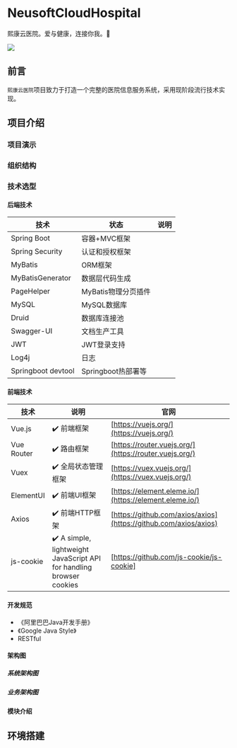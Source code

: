 # NeusoftCloudHospital
熙康云医院。爱与健康，连接你我。🏥

![](http://ww3.sinaimg.cn/large/006tNc79ly1g3cckd0xxhj30i7050gm1.jpg)

## 前言
`熙康云医院`项目致力于打造一个完整的医院信息服务系统，采用现阶段流行技术实现。

## 项目介绍

### 项目演示

### 组织结构

### 技术选型
#### 后端技术

技术 | 状态 | 说明 |
----|----|----
Spring Boot | 容器+MVC框架 |
Spring Security | 认证和授权框架 |
MyBatis | ORM框架  |
MyBatisGenerator | 数据层代码生成 |
PageHelper | MyBatis物理分页插件 |
MySQL |MySQL数据库 |
Druid | 数据库连接池 |
Swagger-UI | 文档生产工具 |
JWT | JWT登录支持 |
Log4j  | 日志 |
Springboot devtool | Springboot热部署等 |

#### 前端技术

技术 | 说明 | 官网
----|----|----
Vue.js | ✔️ 前端框架 | [https://vuejs.org/](https://vuejs.org/)
Vue Router | ✔️ 路由框架 | [https://router.vuejs.org/](https://router.vuejs.org/)
Vuex | ✔️ 全局状态管理框架 | [https://vuex.vuejs.org/](https://vuex.vuejs.org/)
ElementUI | ✔️ 前端UI框架 | [https://element.eleme.io/](https://element.eleme.io/)
Axios | ✔️ 前端HTTP框架 | [https://github.com/axios/axios](https://github.com/axios/axios)
js-cookie | ✔️ A simple, lightweight JavaScript API for handling browser cookies| [https://github.com/js-cookie/js-cookie]
#### 开发规范
- 《阿里巴巴Java开发手册》
- 《Google Java Style》
- RESTful

#### 架构图

##### 系统架构图

##### 业务架构图

#### 模块介绍

## 环境搭建
